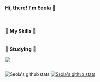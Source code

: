 ### Hi, there! I'm Seola 👋

<!--
**seola1ne/seola1ne** is a ✨ _special_ ✨ repository because its `README.md` (this file) appears on your GitHub profile.

Here are some ideas to get you started:

- 🔭 I’m currently working on ...
- 🌱 I’m currently learning ...
- 👯 I’m looking to collaborate on ...
- 🤔 I’m looking for help with ...
- 💬 Ask me about ...
- 📫 How to reach me: ...
- 😄 Pronouns: ...
- ⚡ Fun fact: ...
-->
<br>

<div>
  <h3>🌼 My Skills 🌼</h3>
  <img src="">
 </div>
 
 <div>
  <h3>🌱 Studying 🌱</h3>
 </div>
 
 <div>
  <img src="https://github.com/gjbae1212/hit-counter">
 </div>
 
 <br>
 
  ![Seola's github stats](https://github-readme-stats.vercel.app/api?username=seola1ne&show_icons=true)
  [![Seola's github stats](https://github-readme-stats.vercel.app/api/top-langs/?username=seola1ne&show_icons=true&hide_border=true&title_color=004386&icon_color=004386&layout=compact)](https://github.com/seola1ne)

